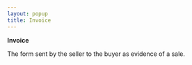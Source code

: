 ```yaml
---
layout: popup
title: Invoice
---
```



**Invoice**


The form sent by the seller to the buyer as evidence of a sale.
